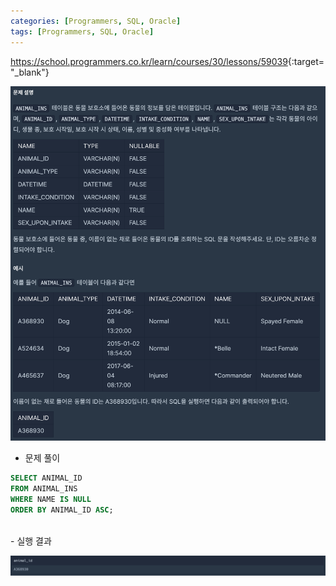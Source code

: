 ```yaml
---
categories: [Programmers, SQL, Oracle]
tags: [Programmers, SQL, Oracle] 
---
```


<https://school.programmers.co.kr/learn/courses/30/lessons/59039>{:target="_blank"}

![문제](/assets/img/programmers/sql/oracle/%EC%9D%B4%EB%A6%84%EC%9D%B4_%EC%97%86%EB%8A%94_%EB%8F%99%EB%AC%BC%EC%9D%98_%EC%95%84%EC%9D%B4%EB%94%94(1).png)

- 문제 풀이

```sql
SELECT ANIMAL_ID
FROM ANIMAL_INS 
WHERE NAME IS NULL
ORDER BY ANIMAL_ID ASC;
```

<br>
- 실행 결과

![실행 결과](/assets/img/programmers/sql/oracle/%EC%9D%B4%EB%A6%84%EC%9D%B4_%EC%97%86%EB%8A%94_%EB%8F%99%EB%AC%BC%EC%9D%98_%EC%95%84%EC%9D%B4%EB%94%94(2).png)